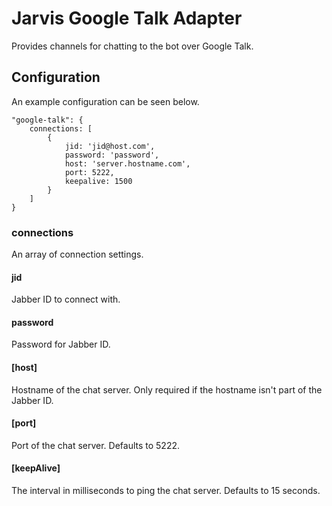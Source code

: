 # Jarvis Google Talk Adapter

Provides channels for chatting to the bot over Google Talk.

## Configuration

An example configuration can be seen below.

	"google-talk": {
		connections: [
			{
				jid: 'jid@host.com',
				password: 'password',
				host: 'server.hostname.com',
				port: 5222,
				keepalive: 1500
			}
		]
	}

### connections

An array of connection settings.

#### jid

Jabber ID to connect with.

#### password

Password for Jabber ID.

#### [host]

Hostname of the chat server.  Only required if the hostname isn't part of the Jabber ID.

#### [port]

Port of the chat server.  Defaults to 5222.

#### [keepAlive]

The interval in milliseconds to ping the chat server.  Defaults to 15 seconds.
